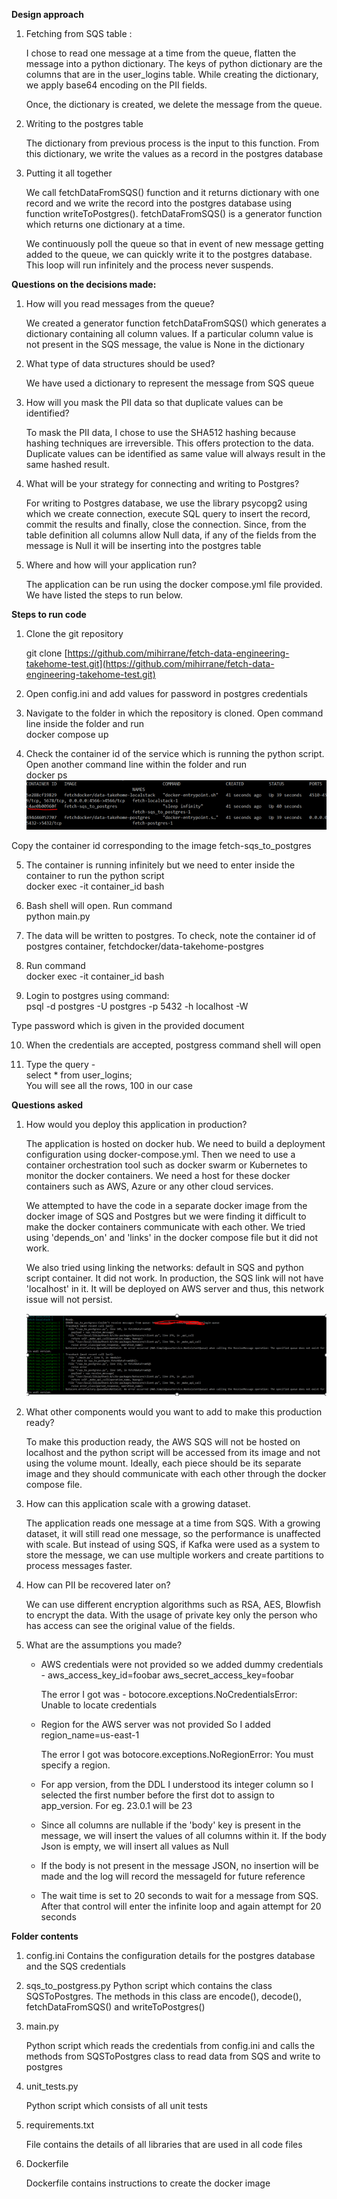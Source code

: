 **Design approach**

1. Fetching from SQS table :

	I chose to read one message at a time from the queue, flatten the message into a python dictionary. The keys of python dictionary are the columns that are in the user\_logins table. While creating the dictionary, we apply base64 encoding on the PII fields.

	Once, the dictionary is created, we delete the message from the queue.

2. Writing to the postgres table

	The dictionary from previous process is the input to this function. From this dictionary, we write the values as a record in the postgres database

3. Putting it all together

	We call fetchDataFromSQS() function and it returns dictionary with one record and we write the record into the postgres database using function writeToPostgres(). fetchDataFromSQS() is a generator function which returns one dictionary at a time.

	We continuously poll the queue so that in event of new message getting added to the queue, we can quickly write it to the postgres database. This loop will run infinitely and the process never suspends.

**Questions on the decisions made:**

1. How will you read messages from the queue?

	We created a generator function fetchDataFromSQS() which generates a dictionary containing all column values. If a particular column value is not present in the SQS message, the value is None in the dictionary

2. What type of data structures should be used?

	We have used a dictionary to represent the message from SQS queue

3. How will you mask the PII data so that duplicate values can be identified?
 	
 	To mask the PII data, I chose to use the SHA512 hashing because hashing techniques are irreversible. This offers protection to the data. Duplicate values can be identified as same value will always result in the same hashed result.

4. What will be your strategy for connecting and writing to Postgres?

	For writing to Postgres database, we use the library psycopg2 using which we create connection, execute SQL query to insert the record, commit the results and finally, close the connection. Since, from the table definition all columns allow Null data, if any of the fields from the message is Null it will be inserting into the postgres table

5. Where and how will your application run?

	The application can be run using the docker compose.yml file provided. We have listed the steps to run below.

**Steps to run code**

1. Clone the git repository
 	
 	git clone [https://github.com/mihirrane/fetch-data-engineering-takehome-test.git](https://github.com/mihirrane/fetch-data-engineering-takehome-test.git)


2. Open config.ini and add values for password in postgres credentials

3. Navigate to the folder in which the repository is cloned. Open command line inside the folder and run<br>
 docker compose up

4. Check the container id of the service which is running the python script. Open another command line within the folder and run <br>
 docker ps <br>
![](https://github.com/mihirrane/fetch-data-engineering-takehome-test/blob/main/images/docker_ps.png)

 Copy the container id corresponding to the image fetch-sqs\_to\_postgres


5. The container is running infinitely but we need to enter inside the container to run the python script<br>
 docker exec -it container\_id bash


6. Bash shell will open. Run command<br>
 python main.py


7. The data will be written to postgres. To check, note the container id of postgres container, fetchdocker/data-takehome-postgres


8. Run command <br>
 docker exec -it container\_id bash


9. Login to postgres using command:<br>
 psql -d postgres -U postgres -p 5432 -h localhost -W

 Type password which is given in the provided document


10. When the credentials are accepted, postgress command shell will open


11. Type the query -<br>
 select \* from user\_logins;<br>
 You will see all the rows, 100 in our case

**Questions asked**

1. How would you deploy this application in production?

	The application is hosted on docker hub. We need to build a deployment configuration using docker-compose.yml. Then we need to use a container orchestration tool such as docker swarm or Kubernetes to monitor the docker containers. We need a host for these docker containers such as AWS, Azure or any other cloud services.

	We attempted to have the code in a separate docker image from the docker image of SQS and Postgres but we were finding it difficult to make the docker containers communicate with each other. We tried using 'depends\_on' and 'links' in the docker compose file but it did not work.

	We also tried using linking the networks: default in SQS and python script container. It did not work. In production, the SQS link will not have 'localhost' in it. It will be deployed on AWS server and thus, this network issue will not persist.

	![](https://github.com/mihirrane/fetch-data-engineering-takehome-test/blob/main/images/queue_issue.png)

2. What other components would you want to add to make this production ready?

	To make this production ready, the AWS SQS will not be hosted on localhost and the python script will be accessed from its image and not using the volume mount. Ideally, each piece should be its separate image and they should communicate with each other through the docker compose file.

3. How can this application scale with a growing dataset.

	The application reads one message at a time from SQS. With a growing dataset, it will still read one message, so the performance is unaffected with scale. But instead of using SQS, if Kafka were used as a system to store the message, we can use multiple workers and create partitions to process messages faster.

4. How can PII be recovered later on?
 
 	We can use different encryption algorithms such as RSA, AES, Blowfish to encrypt the data. With the usage of private key only the person who has access can see the original value of the fields.

5. What are the assumptions you made?

	- AWS credentials were not provided so we added dummy credentials -
 	  aws\_access\_key\_id=foobar
	  aws\_secret\_access\_key=foobar

      The error I got was - botocore.exceptions.NoCredentialsError: Unable to locate credentials

	- Region for the AWS server was not provided
 		So I added region\_name=us-east-1

	  The error I got was botocore.exceptions.NoRegionError: You must specify a region.

	- For app version, from the DDL I understood its integer column so I selected the first number before the first dot to assign to app\_version. For eg. 23.0.1 will be 23

	- Since all columns are nullable if the 'body' key is present in the message, we will insert the values of all columns within it. If the body Json is empty, we will insert all values as Null
	
	- If the body is not present in the message JSON, no insertion will be made and the log will record the messageId for future reference
	
	- The wait time is set to 20 seconds to wait for a message from SQS. After that control will enter the infinite loop and again attempt for 20 seconds

**Folder contents**

1. config.ini
   Contains the configuration details for the postgres database and the SQS credentials

2. sqs\_to\_postgress.py
   Python script which contains the class SQSToPostgres. The methods in this class are encode(), decode(), fetchDataFromSQS() and writeToPostgres()

3. main.py

   Python script which reads the credentials from config.ini and calls the methods from SQSToPostgres class to read data from SQS and write to postgres

4. unit\_tests.py

   Python script which consists of all unit tests

5. requirements.txt

   File contains the details of all libraries that are used in all code files

6. Dockerfile

   Dockerfile contains instructions to create the docker image